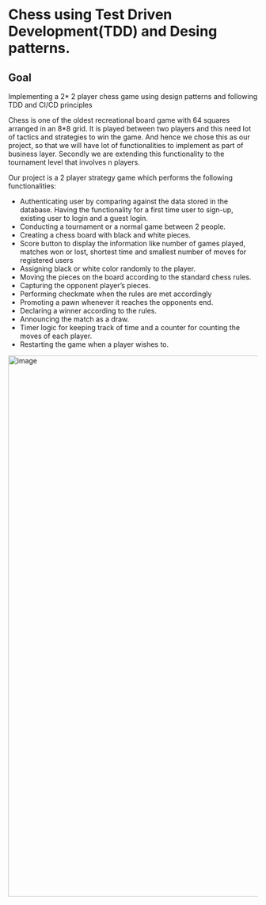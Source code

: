 # Chess using Test Driven Development(TDD) and Desing patterns.

<h2>Goal</h2>
<p> Implementing a 2* 2 player chess game using design patterns and following TDD and CI/CD principles</p>
<p> 
Chess is one of the oldest recreational board game with 64 squares arranged in an 8*8 grid. It is played between two players and this need lot of tactics and strategies to win the game. And hence we chose this as our project, so that we will have lot of functionalities to implement as part of business layer. Secondly we are extending this functionality to the tournament level that involves n players.
</p>

<p> Our project is a 2 player strategy game which performs the following functionalities:</p>
 <ul>
  <li>Authenticating user by comparing against the data stored in the database. Having the functionality for a first time user to sign-up, existing user to login and a guest login.</li>
  <li>Conducting a tournament or a normal game between 2 people.</li>
  <li>Creating a chess board with black and white pieces.</li>
  <li>Score button to display the information like number of games played, matches won or lost, shortest time and smallest number of moves for registered users</li>
  <li>Assigning black or white color randomly to the player.</li>
  <li>Moving the pieces on the board according to the standard chess rules.</li>
  <li>Capturing the opponent player’s pieces.</li>
  <li>Performing checkmate when the rules are met accordingly</li>
  <li>Promoting a pawn whenever it reaches the opponents end.</li>
  <li>Declaring a winner according to the rules.</li>
  <li>Announcing the match as a draw.</li>
  <li>Timer logic for keeping track of time and a counter for counting the moves of each player.</li>
  <li>Restarting the game when a player wishes to.</li>
  
</ul>

<img width="1094" alt="image" src="https://user-images.githubusercontent.com/41354668/181590059-134f04e3-c687-4875-9e68-970ac4f77e5d.png">
